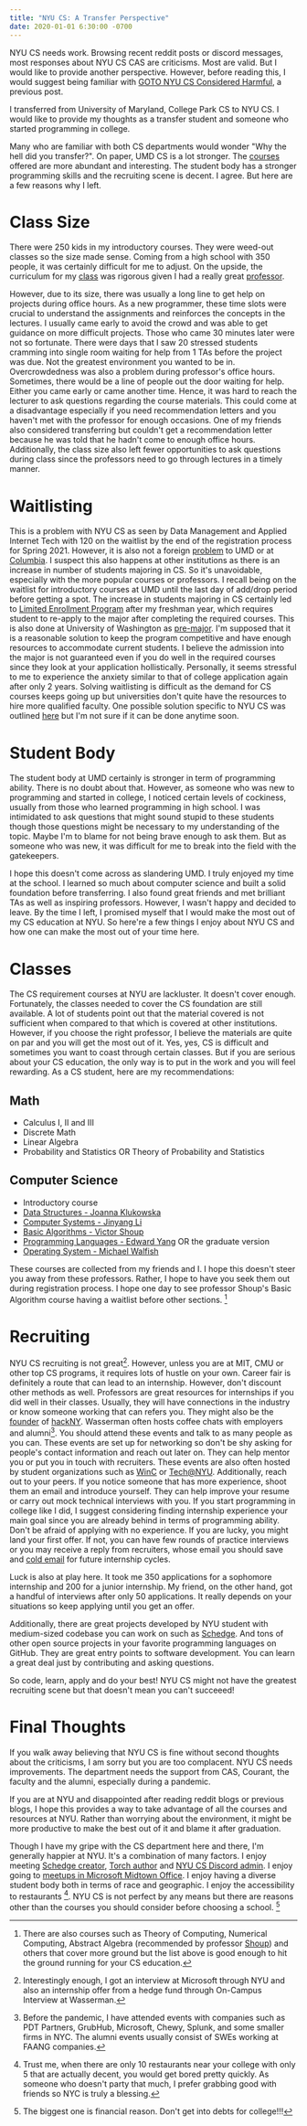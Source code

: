 ```yaml
---
title: "NYU CS: A Transfer Perspective"
date: 2020-01-01 6:30:00 -0700
---
```


NYU CS needs work. Browsing recent reddit posts or discord messages, most responses about
NYU CS CAS are criticisms. Most are valid. But I would like to provide another perspective. 
However, before reading this, I would suggest being familiar with [GOTO NYU CS Considered Harmful](https://blog.torchnyu.com/2020/11/12/goto-nyu-cs-considered-harmful.html), a previous post.

I transferred from University of Maryland, College Park CS to NYU CS. I would like to provide
my thoughts as a transfer student and someone who started programming in college.

Many who are familiar with both CS departments would wonder "Why the hell did you transfer?". On paper,
UMD CS is a lot stronger. The [courses](https://app.testudo.umd.edu/soc/search?courseId=CMSC&sectionId=&termId=202101&_openSectionsOnly=on&creditCompare=&credits=&courseLevelFilter=ALL&instructor=&_facetoface=on&_blended=on&_online=on&courseStartCompare=&courseStartHour=&courseStartMin=&courseStartAM=&courseEndHour=&courseEndMin=&courseEndAM=&teachingCenter=ALL&_classDay1=on&_classDay2=on&_classDay3=on&_classDay4=on&_classDay5=on) offered are more abundant and interesting. The student body has a stronger
programming skills and the recruiting scene is decent. I agree. But here are a few reasons why I left.

# Class Size

There were 250 kids in my introductory courses. They were weed-out classes so the size made sense. Coming from a high school with 350 people, it was certainly difficult for me to adjust. On the upside, the curriculum for my [class](https://www.cs.umd.edu/class/fall2018/cmsc131-020X040X/) was rigorous given I had a really great [professor](https://www.ratemyprofessors.com/ShowRatings.jsp?tid=313062).

However, due to its size, there was usually a long line to get help on projects during office hours. As a new programmer, these time slots were crucial to understand the assignments and reinforces the concepts in the lectures. I usually came early to avoid the crowd and was able to get guidance on more difficult projects. Those who came 30 minutes later were not so fortunate. There were days that I saw 20 stressed students cramming into single room waiting for help from 1 TAs before the project was due. Not the greatest environment you wanted to be in. Overcrowdedness was also a problem during professor's office hours. Sometimes, there would be a line of people out the door waiting for help. Either you came early or came another time. Hence, it was hard to reach the lecturer to ask questions regarding the course materials. This could come at a disadvantage especially if you need recommendation letters and you haven't met with the professor for enough occasions. One of my friends also considered transferring but couldn't get a recommendation letter because he was told that he hadn't come to enough office hours. Additionally, the class size also left fewer opportunities to ask questions during class since the professors need to go through lectures in a timely manner.

# Waitlisting

This is a problem with NYU CS as seen by Data Management and Applied Internet Tech with 120 on the waitlist by the end of the registration process for Spring 2021. However, it is also not a foreign [problem](https://dbknews.com/2017/12/11/umd-computer-science-petition-waitlists-iribe-differential-tuition-class-size/) to UMD or at [Columbia](https://www.facebook.com/columbiaconfessionz/posts/427826941899592). I suspect this also happens at other institutions as there is an increase in number of students majoring in CS. So it's unavoidable, especially with the more popular courses or professors. I recall being on the waitlist for introductory courses at UMD until the last day of add/drop period before getting a spot. The increase in students majoring in CS certainly led to [Limited Enrollment Program](https://www.lep.umd.edu/computerscience.html#current) after my freshman year, which requires student to re-apply to the major after completing the required courses. This is also done at University of Washington as [pre-major](https://www.washington.edu/uaa/advising/degree-overview/majors/). I'm supposed that it is a reasonable solution to keep the program competitive and have enough resources to accommodate current students. I believe the admission into the major is not guaranteed even if you do well in the required courses since they look at your application hollistically. Personally, it seems stressful to me to experience the anxiety similar to that of college application again after only 2 years. Solving waitlisting is difficult as the demand for CS courses keeps going up but universities don't quite have the resources to hire more qualified faculty. One possible solution specific to NYU CS was outlined [here](https://blog.torchnyu.com/2020/12/08/waitlisted-professor-allocation.html) but I'm not sure if it can be done anytime soon.

# Student Body

The student body at UMD certainly is stronger in term of programming ability. There is no doubt about that. However, as someone who was new
to programming and started in college, I noticed certain levels of cockiness, usually from those who learned programming in high school. I was intimidated to ask questions that might sound stupid to these students though those questions might be necessary to my understanding of the topic. Maybe I'm to blame for not being brave enough to ask them. But as someone who was new, it was difficult for me to break into the field with the gatekeepers.

I hope this doesn't come across as slandering UMD. I truly enjoyed my time at the school. I learned so much about computer science and built a solid foundation before transferring. I also found great friends and met brilliant TAs as well as inspiring professors. However, I wasn't
happy and decided to leave. By the time I left, I promised myself that I would make the most out of my CS education at NYU. So here're a few things I enjoy about NYU CS and how one can make the most out of your time here.

# Classes
The CS requirement courses at NYU are lackluster. It doesn't cover enough. Fortunately, the classes needed to cover the CS foundation are still available. A lot of students point out that the material covered is not sufficient when compared to that which is covered at other institutions. However, if you choose the right professor, I believe the materials are quite on par and you will get the most out of it. Yes, yes, CS is difficult and sometimes you want to coast through certain classes. But if you are serious about your CS education, the only way is to put in the work and you will feel rewarding. As a CS student, here are my recommendations:
## Math
- Calculus I, II and III
- Discrete Math
- Linear Algebra
- Probability and Statistics OR Theory of Probability and Statistics

## Computer Science
- Introductory course
- [Data Structures - Joanna Klukowska](https://cs.nyu.edu/~joannakl/cs102_f20/)
- [Computer Systems - Jinyang Li](http://www.news.cs.nyu.edu/~jinyang/fa18-cso/)
- [Basic Algorithms - Victor Shoup](https://cs.nyu.edu/courses/fall20/CSCI-UA.0310-001/)
- [Programming Languages - Edward Yang](https://cs.nyu.edu/courses/spring20/CSCI-UA.0490-001/) OR the graduate version
- [Operating System - Michael Walfish](https://cs.nyu.edu/~mwalfish/classes/20sp/)

These courses are collected from my friends and I. I hope this doesn't steer you away from these professors. Rather, I hope to have you seek them out during registration process. I hope one day to see professor Shoup's Basic Algorithm course having a waitlist before other sections. [^0] 

[^0]: There are also courses such as Theory of Computing, Numerical Computing, Abstract Algebra (recommended by professor [Shoup](https://www.shoup.net/)) and others that cover more ground but the list above is good enough to hit the ground running for your CS education.

# Recruiting

NYU CS recruiting is not great[^1]. However, unless you are at MIT, CMU or other top CS programs, it requires lots of hustle on your own. 
Career fair is definitely a route that can lead to an internship. However, don't discount other methods as well. Professors are great resources for internships if you did well in their classes. Usually, they will have connections in the industry or know someone working that can refers you. They might also be the [founder](https://cs.nyu.edu/~korth/) of [hackNY](https://hackny.org/). Wasserman often hosts coffee chats with employers and alumni[^2]. You should attend these events and talk to as many people as you can. These events are set up for networking so don't be shy asking for people's contact information and reach out later on. They can help mentor you or put you in touch with recruiters. These events are also often hosted by student organizations such as [WinC](https://nyuwinc.org/upcoming-events) or [Tech@NYU](https://techatnyu.org/events). Additionally, reach out to your peers. If you notice someone that has more experience, shoot them an email and introduce yourself. They can help improve your resume or carry out mock technical interviews with you. If you start programming in college like I did, I suggest considering finding internship experience your main goal since you are already behind in terms of programming ability. Don't be afraid of applying with no experience. If you are lucky, you might land your first offer. If not, you can have few rounds of practice interviews or you may receive a reply from recruiters, whose email you should save and [cold email](https://blog.torchnyu.com/2019/12/19/sent-from-my-iphone.html) for future internship cycles.

[^1]: Interestingly enough, I got an interview at Microsoft through NYU and also an internship offer from a hedge fund through On-Campus Interview at Wasserman.

[^2]: Before the pandemic, I have attended events with companies such as PDT Partners, GrubHub, Microsoft, Chewy, Splunk, and some smaller firms in NYC. The alumni events usually consist of SWEs working at FAANG companies.

Luck is also at play here. It took me 350 applications for a sophomore internship and 200 for a junior internship. My friend, on the other hand, got a handful of interviews after only 50 applications. It really depends on your situations so keep applying until you get an offer.

Additionally, there are great projects developed by NYU student with medium-sized codebase you can work on such as [Schedge](https://github.com/BUGS-NYU/schedge). And tons of other open source projects in your favorite programming languages on GitHub. They are great entry points to software development. You can learn a great deal just by contributing and asking questions.

So code, learn, apply and do your best! NYU CS might not have the greatest recruiting scene but that doesn't mean you can't succeeed!

# Final Thoughts
If you walk away believing that NYU CS is fine without second thoughts about the criticisms, I am sorry but you are too complacent. NYU CS needs improvements. The department needs the support from CAS, Courant, the faculty and the alumni, especially during a pandemic.

If you are at NYU and disappointed after reading reddit blogs or previous blogs, I hope this provides a way to take advantage of all the courses and resources at NYU. Rather than worrying about the environment, it might be more productive to make the best out of it and blame it after graduation.

Though I have my gripe with the CS department here and there, I'm generally happier at NYU. It's a combination of many factors. I enjoy meeting [Schedge creator](https://github.com/A1Liu), [Torch author](https://github.com/NicholasLYang) and [NYU CS Discord admin](https://github.com/esilverm). I enjoy going to [meetups in Microsoft Midtown Office](https://www.meetup.com/nycpython/). I enjoy having a diverse student body both in terms of race and geographic. I enjoy the accessibility to restaurants [^3]. NYU CS is not perfect by any means but there are reasons other than the courses you should consider before choosing a school. [^4]

[^3]: Trust me, when there are only 10 restaurants near your college with only 5 that are actually decent, you would get bored pretty quickly. As someone who doesn't party that much, I prefer grabbing good with friends so NYC is truly a blessing.

[^4]: The biggest one is financial reason. Don't get into debts for college!!!
